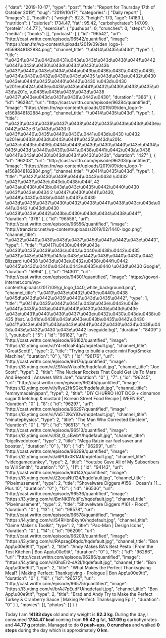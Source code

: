 {
    "date": "2019-10-17",
    "type": "post",
    "title": "Report for Thursday 17th of October 2019",
    "slug": "2019\/10\/17",
    "categories": [
        "Daily report"
    ],
    "images": [],
    "health": {
        "weight": 82.3,
        "height": 173,
        "age": 14183
    },
    "nutrition": {
        "calories": 1734.47,
        "fat": 95.42,
        "carbohydrates": 147.09,
        "protein": 44.77
    },
    "exercise": {
        "pushups": 0,
        "crunches": 0,
        "steps": 0
    },
    "media": {
        "books": [],
        "podcast": [
            {
                "id": "96542",
                "url": "http:\/\/cast.writtn.com\/episode\/96542\/quantified",
                "image": "https:\/\/den.fm\/wp-content\/uploads\/2019\/09\/den_logo-1-e1569848182884.png",
                "channel_title": "\u0414\u0435\u043d",
                "type": 1,
                "title": "\u0424\u0443\u0442\u0431\u043e\u043b\u043d\u0438\u044f\u0442 \u0441\u043a\u0430\u043d\u0434\u0430\u043b \u043f\u0440\u043e\u0434\u044a\u043b\u0436\u0430\u0432\u0430, \u0434\u0430\u0432\u0430\u043c\u0435 \u043d\u043e\u0432\u0430 \u043e\u0444\u0435\u0440\u0442\u0430 \u043d\u0430 \u201e\u0424\u043e\u043b\u043a\u0441\u0432\u0430\u0433\u0435\u043d\u201c, \u0435\u043b\u0435\u043d\u0438 \u0437\u043e\u043c\u0431\u0438\u0442\u0430",
                "duration": "386"
            },
            {
                "id": "96284",
                "url": "http:\/\/cast.writtn.com\/episode\/96284\/quantified",
                "image": "https:\/\/den.fm\/wp-content\/uploads\/2019\/09\/den_logo-1-e1569848182884.png",
                "channel_title": "\u0414\u0435\u043d",
                "type": 1,
                "title": "\u0423\u043d\u0438\u0437\u0438\u0442\u0435\u043b\u043d\u043e\u0442\u043e 6 \u043d\u0430 0 \u043f\u0440\u0435\u0440\u0430\u0441\u043d\u0430 \u0432 \u201e\u0433\u043d\u0443\u0441\u0435\u043d\u201c \u043c\u0435\u0436\u0434\u0443\u043d\u0430\u0440\u043e\u0434\u0435\u043d \u0440\u0430\u0441\u0438\u0441\u0442\u043a\u0438 \u0441\u043a\u0430\u043d\u0434\u0430\u043b",
                "duration": "427"
            },
            {
                "id": "96203",
                "url": "http:\/\/cast.writtn.com\/episode\/96203\/quantified",
                "image": "https:\/\/den.fm\/wp-content\/uploads\/2019\/09\/den_logo-1-e1569848182884.png",
                "channel_title": "\u0414\u0435\u043d",
                "type": 1,
                "title": "\u0422\u0430\u0439\u0444\u0443\u043d \u0432 \u042f\u043f\u043e\u043d\u0438\u044f, 42 \u043a\u0438\u043b\u043e\u043c\u0435\u0442\u0440\u0430 \u043f\u043e\u0434 2 \u0447\u0430\u0441\u0430, \u0448\u0430\u043d\u0441 \u0437\u0430 \u043d\u0435\u0437\u0430\u0432\u0438\u0441\u0438\u043c\u043e\u0441\u0442 \u043d\u0430 \u0428\u043e\u0442\u043b\u0430\u043d\u0434\u0438\u044f",
                "duration": "378"
            },
            {
                "id": "96556",
                "url": "http:\/\/cast.writtn.com\/episode\/96556\/quantified",
                "image": "http:\/\/tranzistor.net\/wp-content\/uploads\/2019\/02\/1440-logo.png",
                "channel_title": "\u0422\u0440\u0430\u043d\u0437\u045d\u0441\u0442\u043e\u0440",
                "type": 1,
                "title": "\u0417\u0430\u0449\u043e \u0433\u0435\u0439\u043c\u044a\u0440\u0438\u0442\u0435 \u0431\u043e\u0439\u043a\u043e\u0442\u0438\u0440\u0430\u0442 Blizzard \u0438 \u043d\u043e\u0432\u0438\u044f\u0442 \u0445\u0430\u0440\u0434\u0443\u0435\u0440 \u043d\u0430 Google",
                "duration": "5994"
            },
            {
                "id": "94301",
                "url": "http:\/\/cast.writtn.com\/episode\/94301\/quantified",
                "image": "https:\/\/govori-internet.com\/wp-content\/uploads\/2017\/09\/gi_logo_1440_white_background.png",
                "channel_title": "\u0413\u043e\u0432\u043e\u0440\u0438 \u045d\u043d\u0442\u0435\u0440\u043d\u0435\u0442",
                "type": 1,
                "title": "\u0414\u0435\u0442\u0441\u043a\u043e\u0442\u043e \u0441\u0435\u043a\u0441\u0443\u0430\u043b\u043d\u043e \u043e\u0431\u0440\u0430\u0437\u043e\u0432\u0430\u043d\u0438\u0435 (feat. \u041d\u0438\u043a\u043e\u043b\u0435\u0442\u0430 \u041f\u043e\u043f\u043a\u043e\u0441\u0442\u0430\u0434\u0438\u043d\u043e\u0432\u0430 \u043e\u0442 loveguide.bg)",
                "duration": "8409"
            }
        ],
        "youtube": {
            "5": {
                "id": "96162",
                "url": "http:\/\/cast.writtn.com\/episode\/96162\/quantified",
                "image": "https:\/\/i2.ytimg.com\/vi\/Y4-eDcaF4q4\/hqdefault.jpg",
                "channel_title": "GreatScott!",
                "type": 2,
                "title": "Trying to build a crude mini Fog\/Smoke Machine",
                "duration": "0"
            },
            "6": {
                "id": "96176",
                "url": "http:\/\/cast.writtn.com\/episode\/96176\/quantified",
                "image": "https:\/\/i3.ytimg.com\/vi\/ZSNxaWkuoRo\/hqdefault.jpg",
                "channel_title": "Joe Scott",
                "type": 2,
                "title": "The Nuclear Rockets That Could Get Us To Mars And Beyond | Answers With Joe",
                "duration": "0"
            },
            "7": {
                "id": "96245",
                "url": "http:\/\/cast.writtn.com\/episode\/96245\/quantified",
                "image": "https:\/\/i2.ytimg.com\/vi\/yRye2HrSGkc\/hqdefault.jpg",
                "channel_title": "emmymadeinjapan",
                "type": 2,
                "title": "DIY CHURRO HOT DOG + cinnamon sugar & ketchup & mustard | Korean Street Food Recipe | WEENIES",
                "duration": "0"
            },
            "8": {
                "id": "96297",
                "url": "http:\/\/cast.writtn.com\/episode\/96297\/quantified",
                "image": "https:\/\/i3.ytimg.com\/vi\/Va5T2KcYiOw\/hqdefault.jpg",
                "channel_title": "minutephysics",
                "type": 2,
                "title": "The Man Who Corrected Einstein",
                "duration": "0"
            },
            "9": {
                "id": "96513",
                "url": "http:\/\/cast.writtn.com\/episode\/96513\/quantified",
                "image": "https:\/\/i2.ytimg.com\/vi\/ISt_G_cBwbY\/hqdefault.jpg",
                "channel_title": "bigclivedotcom",
                "type": 2,
                "title": "Mega Raizin car fuel saver and booster.",
                "duration": "0"
            },
            "10": {
                "id": "96299",
                "url": "http:\/\/cast.writtn.com\/episode\/96299\/quantified",
                "image": "https:\/\/i2.ytimg.com\/vi\/a6PUlx0K1AU\/hqdefault.jpg",
                "channel_title": "videogamedunkey",
                "type": 2,
                "title": "Youtube Gave All of My Subscribers to Will Smith",
                "duration": "0"
            },
            "11": {
                "id": "94143",
                "url": "http:\/\/cast.writtn.com\/episode\/94143\/quantified",
                "image": "https:\/\/i3.ytimg.com\/vi\/Z2oeaNtt124\/hqdefault.jpg",
                "channel_title": "Pixelmusement",
                "type": 2,
                "title": "Shovelware Diggers #156 - Ocean's 11... Plus 10",
                "duration": "0"
            },
            "12": {
                "id": "96536",
                "url": "http:\/\/cast.writtn.com\/episode\/96536\/quantified",
                "image": "https:\/\/i3.ytimg.com\/vi\/BmNK9YoItFc\/hqdefault.jpg",
                "channel_title": "Pixelmusement",
                "type": 2,
                "title": "Shovelware Diggers #161 - Flooz",
                "duration": "0"
            },
            "13": {
                "id": "96578",
                "url": "http:\/\/cast.writtn.com\/episode\/96578\/quantified",
                "image": "https:\/\/i4.ytimg.com\/vi\/S4RHbnBkyh0\/hqdefault.jpg",
                "channel_title": "Game Maker's Toolkit",
                "type": 2,
                "title": "Pac-Man | Design Icons",
                "duration": "0"
            },
            "14": {
                "id": "96209",
                "url": "http:\/\/cast.writtn.com\/episode\/96209\/quantified",
                "image": "https:\/\/i3.ytimg.com\/vi\/RApzagDfqdc\/hqdefault.jpg",
                "channel_title": "Bon App\u00e9tit",
                "type": 2,
                "title": "Andy Makes BA's Best Pesto | From the Test Kitchen | Bon App\u00e9tit",
                "duration": "0"
            },
            "15": {
                "id": "96286",
                "url": "http:\/\/cast.writtn.com\/episode\/96286\/quantified",
                "image": "https:\/\/i4.ytimg.com\/vi\/GhxEr2-sA2I\/hqdefault.jpg",
                "channel_title": "Bon App\u00e9tit",
                "type": 2,
                "title": "What Makes the Perfect Thanksgiving Meal? | Making Perfect: Thanksgiving - Prologue | Bon App\u00e9tit",
                "duration": "0"
            },
            "16": {
                "id": "96575",
                "url": "http:\/\/cast.writtn.com\/episode\/96575\/quantified",
                "image": "https:\/\/i3.ytimg.com\/vi\/brAJ7pEudFU\/hqdefault.jpg",
                "channel_title": "Bon App\u00e9tit",
                "type": 2,
                "title": "Brad and Andy Try to Make the Perfect Turkey & Cranberry Sauce | Making Perfect: Thanksgiving Ep 1",
                "duration": "0"
            }
        },
        "movies": [],
        "photos": []
    }
}

Today I am <strong>14183 days</strong> old and my weight is <strong>82.3 kg</strong>. During the day, I consumed <strong>1734.47 kcal</strong> coming from <strong>95.42 g</strong> fat, <strong>147.09 g</strong> carbohydrates and <strong>44.77 g</strong> protein. Managed to do <strong>0 push-ups</strong>, <strong>0 crunches</strong> and walked <strong>0 steps</strong> during the day which is approximately <strong>0 km</strong>.